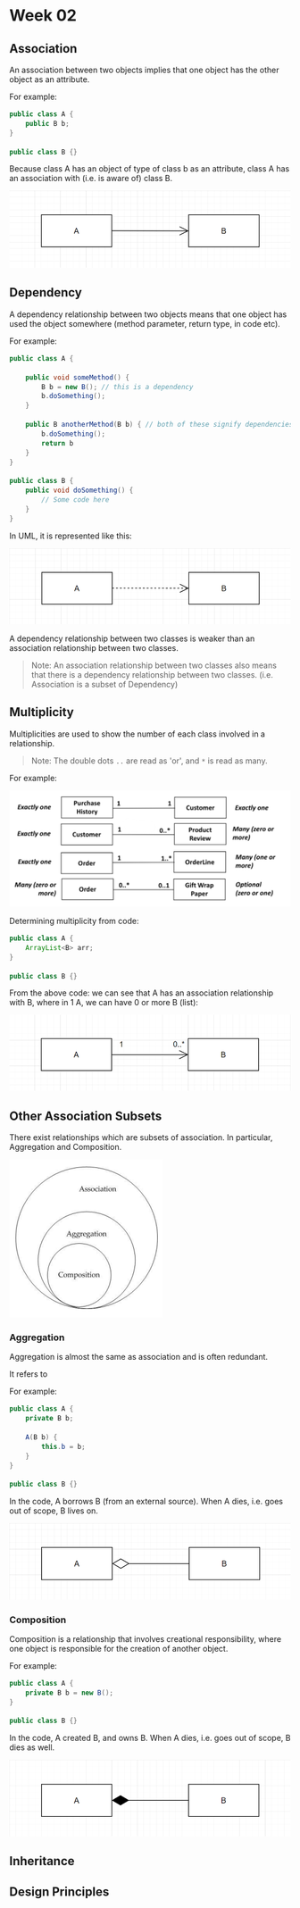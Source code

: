 # Week 02

## Association

An association between two objects implies that one object has the other object as an attribute.

For example:

```java
public class A {
    public B b;
}

public class B {}
```

Because class A has an object of type of class b as an attribute, class A has an association with (i.e. is aware of) class B.

![association](/assets/association.png)

## Dependency

A dependency relationship between two objects means that one object has used the object somewhere (method parameter, return type, in code etc).

For example:

```java
public class A {

    public void someMethod() {
        B b = new B(); // this is a dependency
        b.doSomething();
    }

    public B anotherMethod(B b) { // both of these signify dependencies
        b.doSomething();
        return b 
    }
}

public class B {
    public void doSomething() {
        // Some code here
    }
}
```

In UML, it is represented like this:

![dependency](/assets/dependency.png)

A dependency relationship between two classes is weaker than an association relationship between two classes.

> Note: An association relationship between two classes also means that there is a dependency relationship between two classes. (i.e. Association is a subset of Dependency)

## Multiplicity

Multiplicities are used to show the number of each class involved in a relationship.

> Note: The double dots `..` are read as 'or', and `*` is read as many.

For example:

![multiplcity](/assets/multiplicity.png)

Determining multiplicity from code:

```java
public class A {
    ArrayList<B> arr;
}

public class B {}
```

From the above code: we can see that A has an association relationship with B, where in 1 A, we can have 0 or more B (list):

![multiplicity in code](/assets/multiplicity_in_code.png)

## Other Association Subsets

There exist relationships which are subsets of association.
In particular, Aggregation and Composition.

![subsets of association](/assets/subsets_of_association.png)

### Aggregation

Aggregation is almost the same as association and is often redundant.

It refers to 

For example:

```java
public class A {
    private B b;
    
    A(B b) {
        this.b = b;
    }
}

public class B {}
```

In the code, A borrows B (from an external source). When A dies, i.e. goes out of scope, B lives on.

![aggregation](/assets/aggregation.png)

### Composition

Composition is a relationship that involves creational responsibility, where one object is responsible for the creation of another object.

For example:

```java
public class A {
    private B b = new B(); 
}

public class B {}
```

In the code, A created B, and owns B. When A dies, i.e. goes out of scope, B dies as well.

![composition](/assets/composition.png)

## Inheritance

## Design Principles
